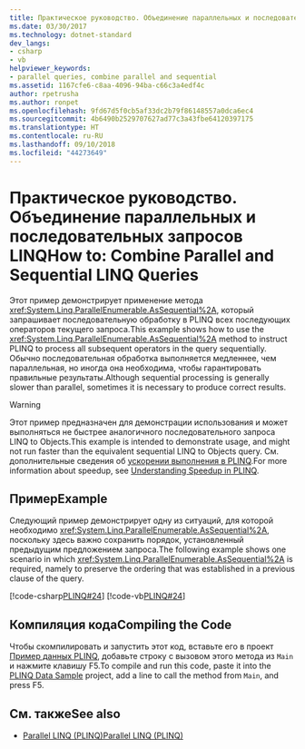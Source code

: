 ```yaml
---
title: Практическое руководство. Объединение параллельных и последовательных запросов LINQ
ms.date: 03/30/2017
ms.technology: dotnet-standard
dev_langs:
- csharp
- vb
helpviewer_keywords:
- parallel queries, combine parallel and sequential
ms.assetid: 1167cfe6-c8aa-4096-94ba-c66c3a4edf4c
author: rpetrusha
ms.author: ronpet
ms.openlocfilehash: 9fd67d5f0cb5af33dc2b79f86148557a0dca6ec4
ms.sourcegitcommit: 4b6490b2529707627ad77c3a43fbe64120397175
ms.translationtype: HT
ms.contentlocale: ru-RU
ms.lasthandoff: 09/10/2018
ms.locfileid: "44273649"
---
```

# <a name="how-to-combine-parallel-and-sequential-linq-queries"></a><span data-ttu-id="f74ff-102">Практическое руководство. Объединение параллельных и последовательных запросов LINQ</span><span class="sxs-lookup"><span data-stu-id="f74ff-102">How to: Combine Parallel and Sequential LINQ Queries</span></span>
<span data-ttu-id="f74ff-103">Этот пример демонстрирует применение метода <xref:System.Linq.ParallelEnumerable.AsSequential%2A>, который запрашивает последовательную обработку в PLINQ всех последующих операторов текущего запроса.</span><span class="sxs-lookup"><span data-stu-id="f74ff-103">This example shows how to use the <xref:System.Linq.ParallelEnumerable.AsSequential%2A> method to instruct PLINQ to process all subsequent operators in the query sequentially.</span></span> <span data-ttu-id="f74ff-104">Обычно последовательная обработка выполняется медленнее, чем параллельная, но иногда она необходима, чтобы гарантировать правильные результаты.</span><span class="sxs-lookup"><span data-stu-id="f74ff-104">Although sequential processing is generally slower than parallel, sometimes it is necessary to produce correct results.</span></span>  
  
> [!WARNING]
>  <span data-ttu-id="f74ff-105">Этот пример предназначен для демонстрации использования и может выполняться не быстрее аналогичного последовательного запроса LINQ to Objects.</span><span class="sxs-lookup"><span data-stu-id="f74ff-105">This example is intended to demonstrate usage, and might not run faster than the equivalent sequential LINQ to Objects query.</span></span> <span data-ttu-id="f74ff-106">См. дополнительные сведения об [ускорении выполнения в PLINQ](../../../docs/standard/parallel-programming/understanding-speedup-in-plinq.md).</span><span class="sxs-lookup"><span data-stu-id="f74ff-106">For more information about speedup, see [Understanding Speedup in PLINQ](../../../docs/standard/parallel-programming/understanding-speedup-in-plinq.md).</span></span>  
  
## <a name="example"></a><span data-ttu-id="f74ff-107">Пример</span><span class="sxs-lookup"><span data-stu-id="f74ff-107">Example</span></span>  
 <span data-ttu-id="f74ff-108">Следующий пример демонстрирует одну из ситуаций, для которой необходимо <xref:System.Linq.ParallelEnumerable.AsSequential%2A>, поскольку здесь важно сохранить порядок, установленный предыдущим предложением запроса.</span><span class="sxs-lookup"><span data-stu-id="f74ff-108">The following example shows one scenario in which <xref:System.Linq.ParallelEnumerable.AsSequential%2A> is required, namely to preserve the ordering that was established in a previous clause of the query.</span></span>  
  
 [!code-csharp[PLINQ#24](../../../samples/snippets/csharp/VS_Snippets_Misc/plinq/cs/plinqsamples.cs#24)]
 [!code-vb[PLINQ#24](../../../samples/snippets/visualbasic/VS_Snippets_Misc/plinq/vb/plinqsnippets1.vb#24)]  
  
## <a name="compiling-the-code"></a><span data-ttu-id="f74ff-109">Компиляция кода</span><span class="sxs-lookup"><span data-stu-id="f74ff-109">Compiling the Code</span></span>  
 <span data-ttu-id="f74ff-110">Чтобы скомпилировать и запустить этот код, вставьте его в проект [Пример данных PLINQ](../../../docs/standard/parallel-programming/plinq-data-sample.md), добавьте строку с вызовом этого метода из `Main` и нажмите клавишу F5.</span><span class="sxs-lookup"><span data-stu-id="f74ff-110">To compile and run this code, paste it into the [PLINQ Data Sample](../../../docs/standard/parallel-programming/plinq-data-sample.md) project, add a line to call the method from `Main`, and press F5.</span></span>  
  
## <a name="see-also"></a><span data-ttu-id="f74ff-111">См. также</span><span class="sxs-lookup"><span data-stu-id="f74ff-111">See also</span></span>

- [<span data-ttu-id="f74ff-112">Parallel LINQ (PLINQ)</span><span class="sxs-lookup"><span data-stu-id="f74ff-112">Parallel LINQ (PLINQ)</span></span>](../../../docs/standard/parallel-programming/parallel-linq-plinq.md)
